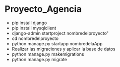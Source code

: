 # Proyecto_Agencia
- pip install django
- pip install mysqlclient
- django-admin startproject nombredelproyecto"
- cd nombredelproyecto
- python manage.py startapp nombredelaApp
- Realizar las migraciones y aplicar la base de datos
- python manage.py makemigrations
- python manage.py migrate
